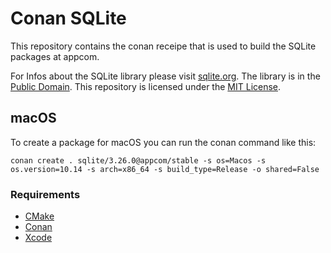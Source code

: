 # Conan SQLite

This repository contains the conan receipe that is used to build the SQLite packages at appcom.

For Infos about the SQLite library please visit [sqlite.org](https://sqlite.org/).
The library is in the [Public Domain](https://sqlite.org/copyright.html).
This repository is licensed under the [MIT License](LICENSE).

## macOS

To create a package for macOS you can run the conan command like this:

`conan create . sqlite/3.26.0@appcom/stable -s os=Macos -s os.version=10.14 -s arch=x86_64 -s build_type=Release -o shared=False`

### Requirements

* [CMake](https://cmake.org/)
* [Conan](https://conan.io/)
* [Xcode](https://developer.apple.com/xcode/)
